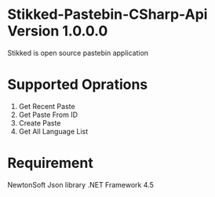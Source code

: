 Stikked-Pastebin-CSharp-Api Version 1.0.0.0
===========================
Stikked is open source pastebin application 

Supported Oprations
===========================
1. Get Recent Paste
2. Get Paste From ID
3. Create Paste
4. Get All Language List 

Requirement
===========================
NewtonSoft Json library
.NET Framework 4.5
